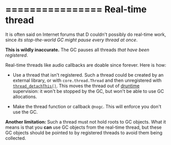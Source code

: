 ================
Real-time thread
================

It is often said on Internet forums that D couldn't possibly do real-time work, since _its stop-the-world GC might pause every thread at once_.

**This is wildly inaccurate.** The GC pauses all threads _that have been registered_.


Real-time threads like audio callbacks are doable since forever. Here is how:


- Use a thread that isn't registered. Such a thread could be created by an external library, or with `core.thread.Thread` and then unregistered with [`thread_detachThis()`](http://dlang.org/phobos/core_thread.html#.thread_detachThis). This moves the thread out of [druntime](https://github.com/D-Programming-Language/druntime) supervision: it won't be stopped by the GC, but won't be able to use GC allocations.

- Make the thread function or callback `@nogc`. This will enforce you don't use the GC.

**Another limitation:** Such a thread must not hold roots to GC objects. What it means is that you **can** use GC objects from the real-time thread, but these GC objects should be pointed to by registered threads to avoid them being collected.
